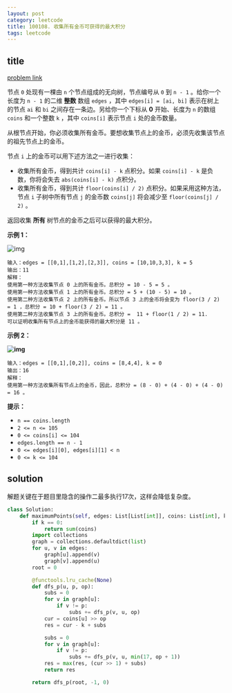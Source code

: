 ```yaml
---
layout: post
category: leetcode
title: 100108. 收集所有金币可获得的最大积分
tags: leetcode
---
```


## title
[problem link](https://leetcode.cn/problems/maximum-points-after-collecting-coins-from-all-nodes/description/)

节点 `0` 处现有一棵由 `n` 个节点组成的无向树，节点编号从 `0` 到 `n - 1` 。给你一个长度为 `n - 1` 的二维 **整数** 数组 `edges` ，其中 `edges[i] = [ai, bi]` 表示在树上的节点 `ai` 和 `bi` 之间存在一条边。另给你一个下标从 **0** 开始、长度为 `n` 的数组 `coins` 和一个整数 `k` ，其中 `coins[i]` 表示节点 `i` 处的金币数量。

从根节点开始，你必须收集所有金币。要想收集节点上的金币，必须先收集该节点的祖先节点上的金币。

节点 `i` 上的金币可以用下述方法之一进行收集：

- 收集所有金币，得到共计 `coins[i] - k` 点积分。如果 `coins[i] - k` 是负数，你将会失去 `abs(coins[i] - k)` 点积分。
- 收集所有金币，得到共计 `floor(coins[i] / 2)` 点积分。如果采用这种方法，节点 `i` 子树中所有节点 `j` 的金币数 `coins[j]` 将会减少至 `floor(coins[j] / 2)` 。

返回收集 **所有** 树节点的金币之后可以获得的最大积分。

 

**示例 1：**

![img](https://cdn.jsdelivr.net/gh/mafulong/mdPic@vv6/v6/202310291908394.png)

```
输入：edges = [[0,1],[1,2],[2,3]], coins = [10,10,3,3], k = 5
输出：11                        
解释：
使用第一种方法收集节点 0 上的所有金币。总积分 = 10 - 5 = 5 。
使用第一种方法收集节点 1 上的所有金币。总积分 = 5 + (10 - 5) = 10 。
使用第二种方法收集节点 2 上的所有金币。所以节点 3 上的金币将会变为 floor(3 / 2) = 1 ，总积分 = 10 + floor(3 / 2) = 11 。
使用第二种方法收集节点 3 上的所有金币。总积分 =  11 + floor(1 / 2) = 11.
可以证明收集所有节点上的金币能获得的最大积分是 11 。 
```

**示例 2：**

**![img](https://cdn.jsdelivr.net/gh/mafulong/mdPic@vv6/v6/202310291908560.png)**

```
输入：edges = [[0,1],[0,2]], coins = [8,4,4], k = 0
输出：16
解释：
使用第一种方法收集所有节点上的金币，因此，总积分 = (8 - 0) + (4 - 0) + (4 - 0) = 16 。
```

 

**提示：**

- `n == coins.length`
- `2 <= n <= 105`
- `0 <= coins[i] <= 104`
- `edges.length == n - 1`
- `0 <= edges[i][0], edges[i][1] < n`
- `0 <= k <= 104`

## solution

解题关键在于题目里隐含的操作二最多执行17次，这样会降低复杂度。

```python
class Solution:
    def maximumPoints(self, edges: List[List[int]], coins: List[int], k: int) -> int:
        if k == 0:
            return sum(coins)
        import collections
        graph = collections.defaultdict(list)
        for u, v in edges:
            graph[u].append(v)
            graph[v].append(u)
        root = 0

        @functools.lru_cache(None)
        def dfs_p(u, p, op):
            subs = 0
            for v in graph[u]:
                if v != p:
                    subs += dfs_p(v, u, op)
            cur = coins[u] >> op
            res = cur - k + subs

            subs = 0
            for v in graph[u]:
                if v != p:
                    subs += dfs_p(v, u, min(17, op + 1))
            res = max(res, (cur >> 1) + subs)
            return res

        return dfs_p(root, -1, 0)


```

